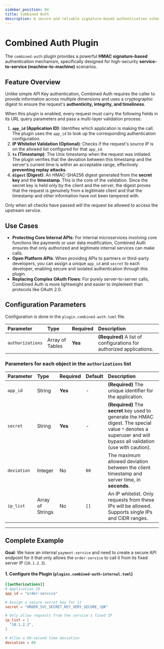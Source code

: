 ```yaml
---
sidebar_position: 84
title: Combined Auth
description: A secure and reliable signature-based authentication scheme designed for service-to-service calls. It provides multi-layered security for your internal APIs by combining an App ID, IP whitelist, timestamp, and HMAC digest.
---
```


# Combined Auth Plugin

The `combined-auth` plugin provides a powerful **HMAC signature-based** authentication mechanism, specifically designed for high-security **service-to-service (machine-to-machine)** scenarios.

## Feature Overview

Unlike simple API Key authentication, Combined Auth requires the caller to provide information across multiple dimensions and uses a cryptographic digest to ensure the request's **authenticity, integrity, and timeliness**.

When this plugin is enabled, every request must carry the following fields in its URL query parameters and pass a multi-layer validation process:
1.  **`app_id` (Application ID)**: Identifies which application is making the call. The plugin uses the `app_id` to look up the corresponding authentication configuration.
2.  **IP Whitelist Validation (Optional)**: Checks if the request's source IP is on the allowed list configured for that `app_id`.
3.  **`ts` (Timestamp)**: The Unix timestamp when the request was initiated. The plugin verifies that the deviation between this timestamp and the server's current time is within an acceptable range, effectively **preventing replay attacks**.
4.  **`digest` (Digest)**: An HMAC-SHA256 digest generated from the **secret key** and the **timestamp**. This is the core of the validation. Since the secret key is held only by the client and the server, the digest proves that the request is genuinely from a legitimate client and that the timestamp and other information have not been tampered with.

Only when all checks have passed will the request be allowed to access the upstream service.

## Use Cases

* **Protecting Core Internal APIs**: For internal microservices involving core functions like payments or user data modification, Combined Auth ensures that only authorized and legitimate internal services can make calls.
* **Open Platform APIs**: When providing APIs to partners or third-party developers, you can assign a unique `app_id` and `secret` to each developer, enabling secure and isolated authentication through this plugin.
* **Replacing Complex OAuth Flows**: For purely server-to-server calls, Combined Auth is more lightweight and easier to implement than protocols like OAuth 2.0.

## Configuration Parameters

Configuration is done in the `plugin.combined-auth.toml` file.

| Parameter        | Type            | Required | Description                                                          |
| :--------------- | :-------------- | :------- | :------------------------------------------------------------------- |
| `authorizations` | Array of Tables | **Yes**  | **(Required)** A list of configurations for authorized applications. |

### Parameters for each object in the `authorizations` list

| Parameter   | Type             | Required | Default | Description                                                                                                                                                      |
| :---------- | :--------------- | :------- | :------ | :--------------------------------------------------------------------------------------------------------------------------------------------------------------- |
| `app_id`    | String           | **Yes**  | -       | **(Required)** The unique identifier for the application.                                                                                                        |
| `secret`    | String           | **Yes**  | -       | **(Required)** The **secret** key used to generate the HMAC digest. The special value `*` denotes a superuser and will bypass all validation (use with caution). |
| `deviation` | Integer          | No       | `60`    | The maximum allowed deviation between the client timestamp and server time, in **seconds**.                                                                      |
| `ip_list`   | Array of Strings | No       | `[]`    | An IP whitelist. Only requests from these IPs will be allowed. Supports single IPs and CIDR ranges.                                                              |

---

## Complete Example

**Goal**: We have an internal `payment-service` and need to create a secure API endpoint for it that only allows the `order-service` to call it from its fixed server IP (`10.1.2.3`).

#### 1. Configure the Plugin (`plugins.combined-auth-internal.toml`)
```toml
[[authorizations]]
# Application ID
app_id = "order-service"

# Assign a secure secret key for it
secret = "ORDER_SVC_SECRET_KEY_VERY_SECURE_!@#"

# Only allow requests from the service's fixed IP
ip_list = [
  "10.1.2.3",
]

# Allow a 60-second time deviation
deviation = 60
```